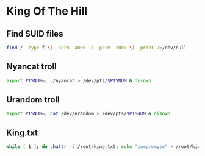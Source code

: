 # King Of The Hill

## Find SUID files

```bash
find / -type f \( -perm -4000 -o -perm -2000 \) -print 2>/dev/null
```

## Nyancat troll

```bash
export PTSNUM=; ./nyancat > /dev/pts/$PTSNUM & disown
```

## Urandom troll

```bash
export PTSNUM=; cat /dev/urandom > /dev/pts/$PTSNUM & disown 
```

## King.txt

```bash
while [ 1 ]; do chattr -i /root/king.txt; echo "compromyse" > /root/king.txt; chattr +i /root/king.txt; done
```

